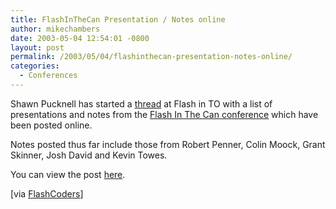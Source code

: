 ```yaml
---
title: FlashInTheCan Presentation / Notes online
author: mikechambers
date: 2003-05-04 12:54:01 -0800
layout: post
permalink: /2003/05/04/flashinthecan-presentation-notes-online/
categories:
  - Conferences
---
```



Shawn Pucknell has started a [thread][1] at Flash in TO with a list of presentations and notes from the [Flash In The Can conference][2] which have been posted online. 

Notes posted thus far include those from Robert Penner, Colin Moock, Grant Skinner, Josh David and Kevin Towes.

You can view the post [here][1].

[via [FlashCoders][3]]

 [1]: http://www.flashinto.com/forum/index.php?id=14082&forumId=12
 [2]: http://www.flashinthecan.com/
 [3]: http://chattyfig.figleaf.com